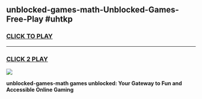 
## unblocked-games-math-Unblocked-Games-Free-Play #uhtkp
<h3>
<a href="https://us.freeplayer.one?title=unblocked-games-math&ref=9M">CLICK TO PLAY</a></h3>
<hr>

<h3>
<a href="https://us.freeplayer.one?title=unblocked-games-math&ref=9M">CLICK 2 PLAY</a>
  
</h3>

<a href="https://us.freeplayer.one?title=unblocked-games-math&ref=9M"><img src="https://clearcache.store/games.png"></a>


**unblocked-games-math games unblocked: Your Gateway to Fun and Accessible Online Gaming**
